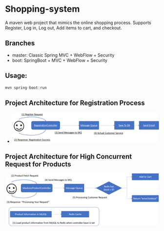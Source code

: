 # Shopping-system
A maven web project that mimics the online shopping process. Supports Register, Log in, Log out, Add items to cart, and checkout. 

## Branches
* master: Classic Spring MVC + WebFlow + Security
* boot: SpringBoot + MVC + WebFlow + Security

## Usage:
```r
mvn spring-boot:run
```

## Project Architecture for Registration Process

* ![readme image](./images/CustomerMQ.png "Readme Image")


## Project Architecture for High Concurrent Request for Products

![readme image](./images/ProductMQ.png "Readme Image")
